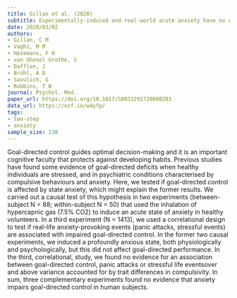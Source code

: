 ```yaml
---
title: Gillan et al. (2020)
subtitle: Experimentally-induced and real-world acute anxiety have no effect on goal-directed behaviour
date: 2020/03/02
authors:
- Gillan, C M
- Vaghi, M M
- Hezemans, F H
- van Ghesel Grothe, S
- Dafflon, J
- Brühl, A B
- Savulich, G
- Robbins, T W
journal: Psychol. Med.
paper_url: https://doi.org/10.1017/S0033291720000203
data_url: https://osf.io/w4yfp/
tags:
- two-step
- anxiety
sample_size: 138
---
```


Goal-directed control guides optimal decision-making and it is an important cognitive faculty that protects against developing habits. Previous studies have found some evidence of goal-directed deficits when healthy individuals are stressed, and in psychiatric conditions characterised by compulsive behaviours and anxiety. Here, we tested if goal-directed control is affected by state anxiety, which might explain the former results. We carried out a causal test of this hypothesis in two experiments (between-subject N = 88; within-subject N = 50) that used the inhalation of hypercapnic gas (7.5% CO2) to induce an acute state of anxiety in healthy volunteers. In a third experiment (N = 1413), we used a correlational design to test if real-life anxiety-provoking events (panic attacks, stressful events) are associated with impaired goal-directed control. In the former two causal experiments, we induced a profoundly anxious state, both physiologically and psychologically, but this did not affect goal-directed performance. In the third, correlational, study, we found no evidence for an association between goal-directed control, panic attacks or stressful life eventsover and above variance accounted for by trait differences in compulsivity. In sum, three complementary experiments found no evidence that anxiety impairs goal-directed control in human subjects.
